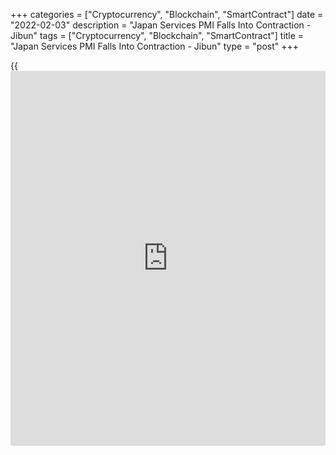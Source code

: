 +++
categories = ["Cryptocurrency", "Blockchain", "SmartContract"]
date = "2022-02-03"
description = "Japan Services PMI Falls Into Contraction - Jibun"
tags = ["Cryptocurrency", "Blockchain", "SmartContract"]
title = "Japan Services PMI Falls Into Contraction - Jibun"
type = "post"
+++

{{<iframe id="large-banner" src="https://www.bounty.group/#slide=25.0" width="100%" height="600" scrolling="no" style="border: 0px solid rgb(216, 221, 230); border-radius: 3px;">}}

The services sector in Japan dropped into contraction territory in
January, the latest survey from Jibun Bank revealed on Thursday with a
services PMI score of 47.6.

That's down from 52.1 in December and it moves beneath the boom-or-bust
line of 50 that separates expansion from contraction.

New [business][1] fell back into decline in the latest survey period.
The reduction was the first for three months and modest overall. Panel
members mentioned that the spread of the Omicron variant and renewed
restrictions had weighed on demand.

Moreover, international demand also returned to contraction territory,
at a similar pace as total new orders. Where export sales fell, panel
members attributed this to a surge in infections across key
[markets][2]. Japanese service providers reduced employment levels for
the third month in a row in January, and at the fastest pace since May
2020, Anecdotal evidence suggested that retirements and the non-
replacement of voluntary leavers were behind the fall.

The survey also showed that the composite PMI sank to 49.9 in January
from 52.5 in December.

The larger services sector led the stagnation, with renewed reductions
in both activity and new work. Meanwhile, their manufacturing
counterparts saw both output and incoming business rise, with growth in
production levels at a near eight year high. The solid rise in
manufacturing orders offset a modest fall at services firms, which
resulted in the softest rise in aggregate orders in three months. Weaker
demand conditions also led to a renewed reduction in outstanding
business.

For comments and feedback [contact](https://www.playgroundfx.com/contact/): editorial@rtt[news](https://www.letsplayfx.com/blog/forex-news-website/).com

[Economic News][3]

 **What parts of the world are seeing the best (and worst) economic
performances lately? Click[here][4] to check out our [Econ Scorecard][4]
and find out! See up-to-the-moment [ranking](https://www.playgroundfx.com/blog/crypto-exchange-ranking/)s for the best and worst
performers in [GDP][5], [unemployment rate][6], [inflation][7] and much
more.**

   1. www.rtt[news](https://www.letsplayfx.com/blog/forex-news-website/).com/Content/Business.aspx
   2. www.rtt[news](https://www.letsplayfx.com/blog/forex-news-website/).com/Content/Markets.aspx
   3. www.rtt[news](https://www.letsplayfx.com/blog/forex-news-website/).com/Content/EconomicNews.aspx
   4. www.rtt[news](https://www.letsplayfx.com/blog/forex-news-website/).com/economic-scorecard/world-rank/PPI/highest-performance.aspx
   5. www.rtt[news](https://www.letsplayfx.com/blog/forex-news-website/).com/economic-scorecard/world-rank/GDP/highest-performance.aspx
   6. www.rtt[news](https://www.letsplayfx.com/blog/forex-news-website/).com/economic-scorecard/world-rank/unemployment-rate/lowest-performance.aspx
   7. www.rtt[news](https://www.letsplayfx.com/blog/forex-news-website/).com/economic-scorecard/world-rank/CPI/highest-performance.aspx